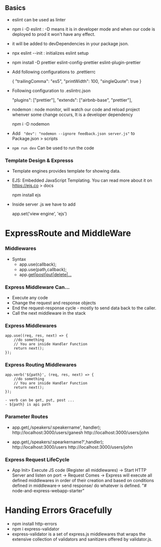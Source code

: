## Basics

- eslint can be used as linter
- npm i -D eslint : -D means it is in developer mode and when our code is deployed to prod it won't have any effect.
- it will be added to devDependencies in your package json.
- npx eslint --init : initializes eslint setup
- npm install -D prettier eslint-config-prettier eslint-plugin-prettier
- Add following configurations to .prettierrc

  {
  "trailingComma": "es5",
  "printWidth": 100,
  "singleQuote": true
  }

- Following configuration to .eslintrc.json

  "plugins": ["prettier"],
  "extends": ["airbnb-base", "prettier"],

- nodemon : node monitor, will watch our code and reload project whenver some change occurs, It is a developer dependency

  npm i -D nodemon

- Add `	"dev": "nodemon --ignore feedback.json server.js"` to Package.json > scripts
- `npm run dev` Can be used to run the code

### Template Design & Expresss

- Template engines provides template for showing data.
- EJS: Embedded JavaScript Templating. You can read more about it on https://ejs.co > docs

  npm install ejs

- Inside server .js we have to add

  app.set('view engine', 'ejs')

# ExpressRoute and MiddleWare

### Middlewares

- Syntax
  - app.use(callback);
  - app.use(path,callback);
  - app.[get|post|put|delete|...](path,callback)

### Express Middleware Can...

- Execute any code
- Change the request and response objects
- End the request-response cycle - mostly to send data back to the caller.
- Call the next middleware in the stack

### Express Middlewares

    app.use((req, res, next) => {
    	//do something
    	// You are inside Handler Function
    	return next();
    });

### Express Routing Middlewares

    app.verb('${path}', (req, res, next) => {
    	//do something
    	// You are inside Handler Function
    	return next();
    });

    - verb can be get, put, post ...
    - ${path} is api path

### Parameter Routes

- app.get(,/speakers/:speakername', handler);
  http://localhost:3000/users/ganesh
  http://localhost:3000/users/john

- app.get(,/speakers/:spearkername?',handler);
  http://localhost:3000/users
  http://localhost:3000/users/john

### Express Request LifeCycle

- App Init> Execute JS code (Register all middlewares) -> Start HTTP Server and listen on port -> Request Comes -> Express will execute all defined middlewares in order of their creation and based on conditions defined in middleware-> send response/ do whatever is defined.
  "# node-and-express-webapp-starter"

# Handing Errors Gracefully

- npm install http-errors
- npm i express-validator
- express-validator is a set of express.js middlewares that wraps the extensive collection of validators and sanitizers offered by validator.js.
